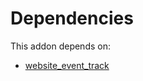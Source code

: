 # Dependencies

This addon depends on:

- [website_event_track](../../../../odoo-bringout-oca-ocb-website_event_track)
